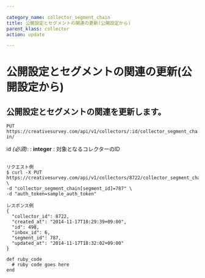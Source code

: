 ```yaml
---

category_name: collector_segment_chain
title: 公開設定とセグメントの関連の更新(公開設定から)
parent_klass: collector
action: update

---
```


# 公開設定とセグメントの関連の更新(公開設定から)

## 公開設定とセグメントの関連を更新します。

`PUT https://creativesurvey.com/api/v1/collectors/:id/collector_segment_chain/`

id _(必須)_:
: __integer__
: 対象となるコレクターのID

~~~

リクエスト例
$ curl -X PUT https://creativesurvey.com/api/v1/collectors/8722/collector_segment_chain \
-d "collector_segment_chain[segment_id]=787" \
-d "auth_token=sample_auth_token"

レスポンス例
{
  "collector_id": 8722,
  "created_at": "2014-11-17T18:29:39+09:00",
  "id": 498,
  "inbox_id": 6,
  "segment_id": 787,
  "updated_at": "2014-11-17T18:32:02+09:00"
}

~~~

 
~~~
def ruby_code
  # ruby code goes here
end
~~~

　
　
